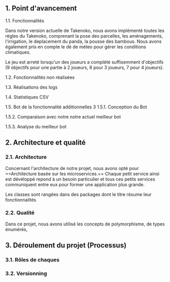 ## 1. Point d'avancement
1.1. Fonctionnalités

Dans notre version actuelle de Takenoko, nous avons implémenté toutes les règles du Takenoko, comprenant la pose des parcelles, les aménagements, l'irrigation, le deplacement du panda, la pousse des bambous. Nous avons également pris en compte le dé de méteo pour gérer les conditions climatiques.

Le jeu est arreté lorsqu'un des joueurs a complété suffisemment d'objectifs (9 objectifs pour une partie à 2 joueurs, 8 pour 3 joueurs, 7 pour 4 joueurs).

1.2. Fonctionnalités non réalisées


1.3. Réalisations des logs

1.4. Statistiques CSV

1.5. Bot de la fonctionnalité additionnelles 3
1.5.1. Conception du Bot

1.5.2. Comparaison avec notre notre actuel meilleur bot

1.5.3. Analyse du meilleur bot


## 2. Architecture et qualité
### 2.1. Architecture
Concernant l'architecture de notre projet, nous avons opté pour ==Architecture basée sur les microservices.== Chaque petit service ainsi est dévéloppé repond à un besoin particulier et tous ces petits services communiquent entre eux pour former une application plus grande.

Les classes sont rangées dans des packages dont le titre résume leur fonctionnalités



### 2.2. Qualité
Dans ce projet, nous avons utilisé les concepts de polymorphisme, de types énumérés, 


## 3. Déroulement du projet (Processus)
### 3.1. Rôles de chaques

### 3.2. Versionning



